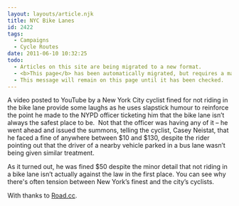 ```yaml
---
layout: layouts/article.njk
title: NYC Bike Lanes
id: 2422
tags:
  - Campaigns
  - Cycle Routes
date: 2011-06-10 10:32:25
todo:
  - Articles on this site are being migrated to a new format.
  - <b>This page</b> has been automatically migrated, but requires a manual check-&amp;-tune to ensure the format and links all work as expected.
  - This message will remain on this page until it has been checked.
---
```


A video posted to YouTube by a New York City cyclist fined for not riding in the bike lane provide some laughs as he uses slapstick humour to reinforce the point he made to the NYPD officer ticketing him that the bike lane isn’t always the safest place to be.  Not that the officer was having any of it – he went ahead and issued the summons, telling the cyclist, Casey Neistat, that he faced a fine of anywhere between $10 and $130, despite the rider pointing out that the driver of a nearby vehicle parked in a bus lane wasn’t being given similar treatment.

As it turned out, he was fined $50 despite the minor detail that not riding in a bike lane isn’t actually against the law in the first place. You can see why there's often tension between New York’s finest and the city’s cyclists.

With thanks to [Road.cc](http://road.cc/content/news/36803-nyc-cyclist-fined-not-using-bike-lane-uses-slapstick-humour-prove-his-point-video "NYC Bike Lanes").

<object width="524" height="350"><param name="movie" value="http://www.youtube-nocookie.com/v/bzE-IMaegzQ?version=3&amp;hl=en_US&amp;rel=0"></param><param name="allowFullScreen" value="true"></param><param name="allowscriptaccess" value="always"></param><param name="wmode" value="transparent"></param><embed src="http://www.youtube-nocookie.com/v/bzE-IMaegzQ?version=3&amp;hl=en_US&amp;rel=0" type="application/x-shockwave-flash" width="524" height="350" allowscriptaccess="always" allowfullscreen="true" wmode="transparent"></embed></object>
